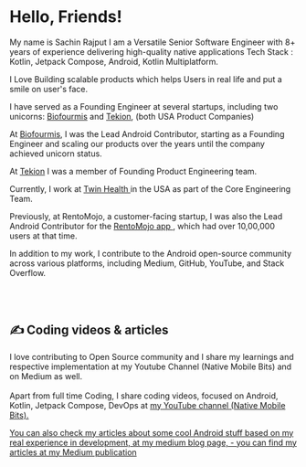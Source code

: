 <!--[![Header](https://github.com/myJarvis/myJarvis/blob/main/misc/hiiamsachin.png "Header")](https://medium.com/@iAmSachinRajput)-->

# Hello, Friends! 

My name is Sachin Rajput I am a Versatile Senior Software Engineer with 8+ years of experience delivering high-quality native applications 
Tech Stack : Kotlin, Jetpack Compose, Android, Kotlin Multiplatform. 

I Love Building scalable products which helps Users in real life and put a smile on user's face.

I have served as a Founding Engineer at several startups, including two unicorns: <a href = "https://www.biofourmis.com">Biofourmis</a> and <a href = "https://tekion.com/">Tekion</a>, (both USA Product Companies)

At <a href = "https://www.biofourmis.com">Biofourmis</a>, I was the Lead Android Contributor, starting as a Founding Engineer and scaling our products over the years until the company achieved unicorn status.

At <a href = "https://tekion.com/">Tekion</a> I was a member of Founding Product Engineering team.

Currently, I work at <a href = "https://twinhealth.com/">Twin Health </a> in the USA as part of the Core Engineering Team.

Previously, at RentoMojo, a customer-facing startup, I was also the Lead Android Contributor for the <a href = "https://play.google.com/store/apps/details?id=com.rentomojo&pcampaignid=web_share"> RentoMojo app </a>, which had over 10,00,000 users at that time.

In addition to my work, I contribute to the Android open-source community across various platforms, including Medium, GitHub, YouTube, and Stack Overflow.

<br/> <br/>
## &#x270d; Coding videos & articles

I love contributing to Open Source community and I share my learnings and respective implementation at my Youtube Channel (Native Mobile Bits) and on Medium as well.
<br/><br/>
Apart from full time Coding, I share coding videos, focused on Android, Kotlin, Jetpack Compose, DevOps at <a href="https://www.youtube.com/channel/UCTjQSpx2waqXTC37AgM8qyA"> my YouTube channel (Native Mobile Bits).

You can also check my articles about some cool Android stuff based on my real experience in development, at my medium blog page, - you can find my articles at my <a href="https://droid-lover.medium.com//">Medium publication</a> 

